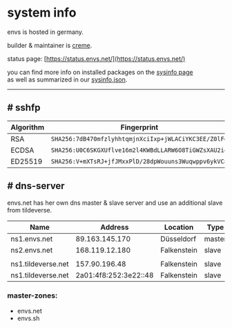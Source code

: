# system info

envs is hosted in germany.

builder & maintainer is [creme](https://envs.net/~creme/).

status page: [https://status.envs.net/](https://status.envs.net/)

you can find more info on installed packages on the [sysinfo page](https://envs.net/sysinfo/)<br />
as well as summarized in our [sysinfo.json](https://envs.net/sysinfo.json).

***

## # sshfp

| Algorithm | Fingerprint |
| --- | --- |
| RSA       | `SHA256:7dB470mfzlyhhtqmjnXciIxp+jWLACiYKC3EE/Z0lFg` |
| ECDSA     | `SHA256:U0C6SKGXUflve16m2l4KWBdLLARW6O8TiGWZsXAU2i4` |
| ED25519   | `SHA256:V+mXTsRJ+jfJMxxPlD/28dpWouuns3Wuqwppv6ykVC8` |

## # dns-server
envs.net has her own dns master & slave server and use an additional slave from tildeverse.

| Name | Address | Location | Type |
| --- | --- | --- | --- |
| ns1.envs.net       | 89.163.145.170         | Düsseldorf  | master |
| ns2.envs.net       | 168.119.12.180         | Falkenstein | slave  |
| | | | |
| ns1.tildeverse.net | 157.90.196.48          | Falkenstein | slave  |
| ns1.tildeverse.net | 2a01:4f8:252:3e22::48  | Falkenstein | slave  |

### master-zones:
- envs.net
- envs.sh
